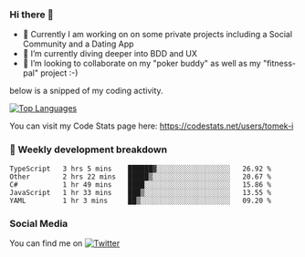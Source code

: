 ### Hi there 👋


- 🔭 Currently I am working on on some private projects including a Social Community and a Dating App
- 🌱 I’m currently diving deeper into BDD and UX
- 👯 I’m looking to collaborate on my "poker buddy" as well as my "fitness-pal" project :-)

below is a snipped of my coding activity.
<!--
**tomek-i/tomek-i** is a ✨ _special_ ✨ repository because its `README.md` (this file) appears on your GitHub profile.

Here are some ideas to get you started:

- 🔭 I’m currently working on ...
- 🌱 I’m currently learning ...
- 👯 I’m looking to collaborate on ...
- 🤔 I’m looking for help with ...
- 💬 Ask me about ...
- 📫 How to reach me: ...
- 😄 Pronouns: ...
- ⚡ Fun fact: ...
-->
[![Top Languages](https://github-readme-stats.vercel.app/api/top-langs/?username=tomek-i&layout=compact)](https://github.com/tomek-i)

You can visit my Code Stats page here: https://codestats.net/users/tomek-i

### 💬 Weekly development breakdown
<!--START_SECTION:waka-->
```text
TypeScript   3 hrs 5 mins    ██████▓░░░░░░░░░░░░░░░░░░   26.92 % 
Other        2 hrs 22 mins   █████▒░░░░░░░░░░░░░░░░░░░   20.67 % 
C#           1 hr 49 mins    ████░░░░░░░░░░░░░░░░░░░░░   15.86 % 
JavaScript   1 hr 33 mins    ███▒░░░░░░░░░░░░░░░░░░░░░   13.55 % 
YAML         1 hr 3 mins     ██▒░░░░░░░░░░░░░░░░░░░░░░   09.20 % 
```
<!--END_SECTION:waka-->

<!-- Actual text -->

### Social Media
You can find me on [![Twitter][1.2]][1]

<!-- Icons -->

[1.2]: http://i.imgur.com/wWzX9uB.png 


<!-- Links to your social media accounts -->

[1]: https://twitter.com/tomek_i
